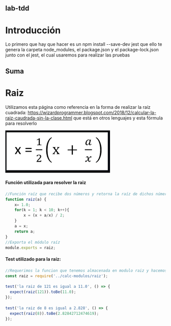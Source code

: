 ## lab-tdd
# Introducción
Lo primero que hay que hacer es un npm install --save-dev jest que ello te genera la carpeta node_modules, el package.json y el package-lock.json junto con el jest, el cual usaremos para realizar las pruebas

## Suma







# Raiz

Utilizamos esta página como referencia en la forma de realizar la raíz cuadrada: https://wizardprogrammer.blogspot.com/2018/12/calcular-la-raiz-caudrada-sin-la-clase.html que está en otros lenguajes y esta fórmula para resolverlo  

![1622059574843](https://raw.githubusercontent.com/yoomismo/lab-tdd/main/src/formula.png)



#### Función utilizada para resolver la raiz

```javascript
//Función raíz que recibe dos números y retorna la raíz de dichos números
function raiz(a) {
    x= 1.0;
    for(k = 1; k < 10; k++){
        x = (x + a/x) / 2;
    }
    a = x;
    return a;
}
//Exporta el módulo raíz
module.exports = raiz;
```

#### Test utilizado para la raíz:

```javascript
//Requerimos la funcion que tenemos almacenada en modulo raiz y hacemos el test dandole los valores correctos para la prueba
const raiz = require('../calc-modulos/raiz');

test('la raiz de 121 es igual a 11.0', () => {
  expect(raiz(121)).toBe(11.0);
});

test('la raiz de 8 es igual a 2.828', () => {
  expect(raiz(8)).toBe(2.82842712474619);
});
```




